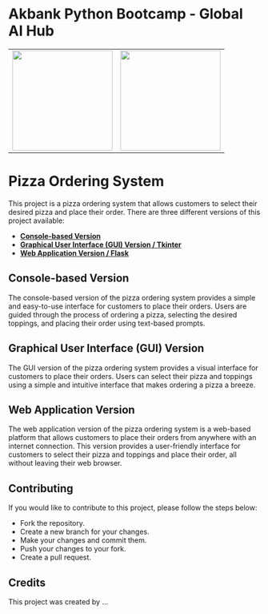 # **Akbank Python Bootcamp - Global AI Hub**
<table><tr>
<td> <img src="https://globalaihub.com/wp-content/uploads/2021/07/globalaihub-logo-1-1024x424.png" width="200""/> </td>
<td> <img src="https://w7.pngwing.com/pngs/973/59/png-transparent-akbank-hd-logo.png" width="200""/> </td>
</tr></table>

# Pizza Ordering System
This project is a pizza ordering system that allows customers to select their desired pizza and place their order. There are three different versions of this project available:

- [**Console-based Version**](https://github.com/ebrusakar/Akbank-Python-Bootcamp/blob/main/Console-based%20Version/globalpizza.ipynb)
- [**Graphical User Interface (GUI) Version / Tkinter**](https://github.com/ebrusakar/Akbank-Python-Bootcamp/blob/main/GUI%20Version/tk.py)
- [**Web Application Version / Flask**](https://github.com/ebrusakar/Akbank-Python-Bootcamp/blob/main/Web%20Application%20Version/main.py)

## Console-based Version
The console-based version of the pizza ordering system provides a simple and easy-to-use interface for customers to place their orders. Users are guided through the process of ordering a pizza, selecting the desired toppings, and placing their order using text-based prompts.


## Graphical User Interface (GUI) Version
The GUI version of the pizza ordering system provides a visual interface for customers to place their orders. Users can select their pizza and toppings using a simple and intuitive interface that makes ordering a pizza a breeze.


## Web Application Version
The web application version of the pizza ordering system is a web-based platform that allows customers to place their orders from anywhere with an internet connection. This version provides a user-friendly interface for customers to select their pizza and toppings and place their order, all without leaving their web browser.


## Contributing
If you would like to contribute to this project, please follow the steps below:

- Fork the repository.
- Create a new branch for your changes.
- Make your changes and commit them.
- Push your changes to your fork.
- Create a pull request.

## Credits
This project was created by ...
